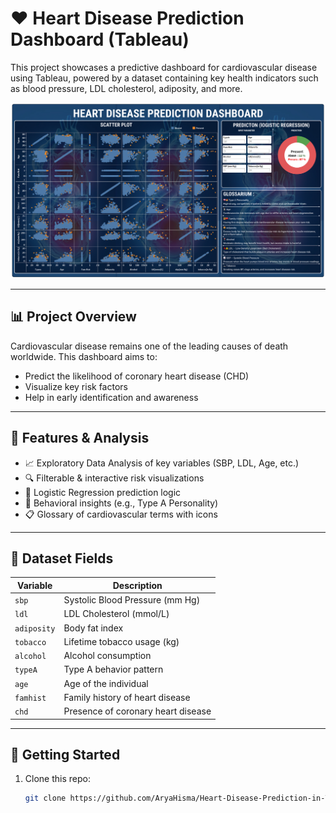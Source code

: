 # ❤️ Heart Disease Prediction Dashboard (Tableau)

This project showcases a predictive dashboard for cardiovascular disease using Tableau, powered by a dataset containing key health indicators such as blood pressure, LDL cholesterol, adiposity, and more.

<p align="center">
  <img src="heart disease prediction dashboard.png" alt="Dashboard Preview" width="600"/>
</p>

---

## 📊 Project Overview

Cardiovascular disease remains one of the leading causes of death worldwide. This dashboard aims to:

- Predict the likelihood of coronary heart disease (CHD)
- Visualize key risk factors
- Help in early identification and awareness

---

## 🧠 Features & Analysis

- 📈 Exploratory Data Analysis of key variables (SBP, LDL, Age, etc.)
- 🔍 Filterable & interactive risk visualizations
- 🧮 Logistic Regression prediction logic
- 🧠 Behavioral insights (e.g., Type A Personality)
- 📋 Glossary of cardiovascular terms with icons

---

## 🧪 Dataset Fields

| Variable      | Description                          |
|---------------|--------------------------------------|
| `sbp`         | Systolic Blood Pressure (mm Hg)      |
| `ldl`         | LDL Cholesterol (mmol/L)             |
| `adiposity`   | Body fat index                       |
| `tobacco`     | Lifetime tobacco usage (kg)          |
| `alcohol`     | Alcohol consumption                  |
| `typeA`       | Type A behavior pattern              |
| `age`         | Age of the individual                |
| `famhist`     | Family history of heart disease      |
| `chd`         | Presence of coronary heart disease   |

---

## 🚀 Getting Started

1. Clone this repo:
   ```bash
   git clone https://github.com/AryaHisma/Heart-Disease-Prediction-in-Tableau.git
